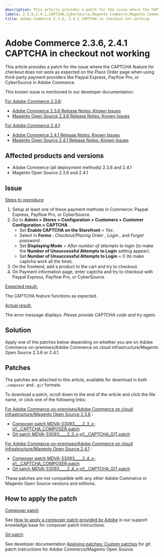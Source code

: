 ```yaml
---
description: This article provides a patch for the issue where the CAPTCHA feature for checkout does not work as expected on the Place Order page when using third-party payment providers like Paypal Express, Payflow Pro, or CyberSource in Adobe Commerce.
labels: 2.3.6,2.4.1,CAPTCHA,CyberSource,Magento Commerce,Magento Commerce Cloud,Magento Open Source,PayFlow Pro,PayPal Express Checkout,order,patch,Adobe Commerce,on-premises,cloud infrastructure
title: Adobe Commerce 2.3.6, 2.4.1 CAPTCHA in checkout not working
---
```


# Adobe Commerce 2.3.6, 2.4.1 CAPTCHA in checkout not working

This article provides a patch for the issue where the CAPTCHA feature for checkout does not work as expected on the Place Order page when using third-party payment providers like Paypal Express, Payflow Pro, or CyberSource in Adobe Commerce.

This known issue is mentioned in our developer documentation:

<u>For Adobe Commerce 2.3.6</u>:

* [Adobe Commerce 2.3.6 Release Notes: Known Issues](https://devdocs.magento.com/guides/v2.3/release-notes/commerce-2-3-6.html#known-issues)
* [Magento Open Source 2.3.6 Release Notes: Known Issues](https://devdocs.magento.com/guides/v2.3/release-notes/open-source-2-3-6.html#known-issues)

 <u>For Adobe Commerce 2.4.1</u>:

* [Adobe Commerce 2.4.1 Release Notes: Known Issues](https://devdocs.magento.com/guides/v2.4/release-notes/commerce-2-4-1.html#known-issues)
* [Magento Open Source 2.4.1 Release Notes: Known Issues](https://devdocs.magento.com/guides/v2.4/release-notes/open-source-2-4-1.html#known-issues)

## Affected products and versions

* Adobe Commerce (all deployment methods) 2.3.6 and 2.4.1
* Magento Open Source 2.3.6 and 2.4.1

## Issue

 <u>Steps to reproduce</u>

1. Setup at least one of these payment methods in Commerce: Paypal Express, Payflow Pro, or CyberSource.
1. Go to **Admin > Stores > Configuration > Customers > Customer Configuration > CAPTCHA** .
    * Set **Enable CAPTCHA on the Storefront** = *Yes* .
    * Select in **Forms** : *Checkout/Placing Order* , *Login* , and *Forgot password* .
    * Set **Displaying Mode** = *After number of attempts to login* (to make the **Number of Unsuccessful Attempts to Login** setting appear).
    * Set **Number of Unsuccessful Attempts to Login** = *0* (to make captcha work all the time).
1. On the frontend, add a product to the cart and try to checkout.
1. On Payment information page, enter captcha and try to checkout with Paypal Express, Payflow Pro, or CyberSource.

 <u>Expected result:</u>

The CAPTCHA feature functions as expected.

 <u>Actual result:</u>

The error message displays: *Please provide CAPTCHA code and try again.*

## Solution

Apply one of the patches below depending on whether you are on Adobe Commerce on-premises/Adobe Commerce on cloud infrastructure/Magento Open Source 2.3.6 or 2.4.1.

## Patches

The patches are attached to this article, available for download in both `.composer` and `.git` formats.

To download a patch, scroll down to the end of the article and click the file name, or click one of the following links:

 <u>For Adobe Commerce on-premises/Adobe Commerce on cloud infrastructure/Magento Open Source 2.3.6</u> :

* [Composer patch MDVA-33093\_\_\_\_2\_3\_x-p1\_\_CAPTCHA\_COMPOSER.patch](assets/MDVA-33093____2_3_x-p1__CAPTCHA_COMPOSER.patch.zip)
* [Git patch MDVA-33093\_\_\_\_2\_3\_x-p1\_\_CAPTCHA\_GIT.patch](assets/MDVA-33093____2_3_x-p1__CAPTCHA_GIT.patch.zip)

 <u>For Adobe Commerce on-premises/Adobe Commerce on cloud infrastructure/Magento Open Source 2.4.1</u> :

* [Composer patch MDVA-33093\_\_\_\_2\_4\_x-p1\_\_CAPTCHA\_COMPOSER.patch](assets/MDVA-33093____2_4_x-p1__CAPTCHA_COMPOSER.patch.zip)
* [Git patch MDVA-33093\_\_\_\_2\_4\_x-p1\_\_CAPTCHA\_GIT.patch](assets/MDVA-33093____2_4_x-p1__CAPTCHA_GIT.patch.zip)

These patches are not compatible with any other Adobe Commerce or Magento Open Source versions and editions.

## How to apply the patch

 <u>Composer patch</u>

See [How to apply a composer patch provided by Adobe](https://support.magento.com/hc/en-us/articles/360028367731) in our support knowledge base for composer patch instructions.

 <u>Git patch</u>

See developer documentation [Applying patches: Custom patches](https://devdocs.magento.com/guides/v2.4/comp-mgr/patching.html#custom-patches) for git patch instructions for Adobe Commerce/Magento Open Source.